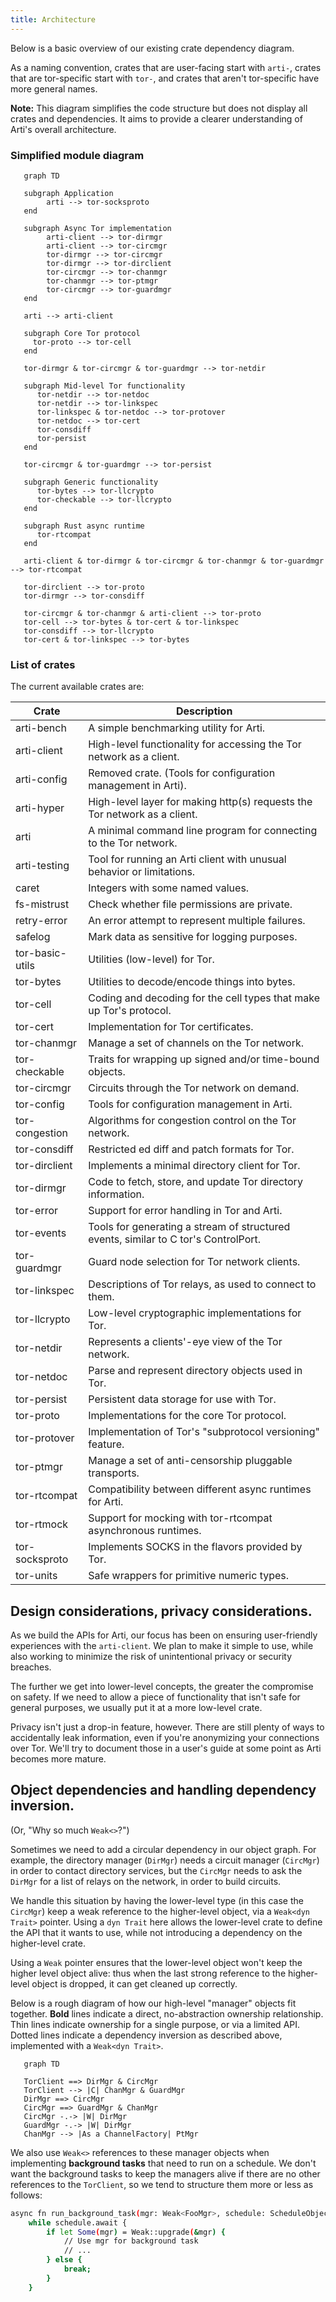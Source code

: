 ```yaml
---
title: Architecture
---
```


Below is a basic overview of our existing crate dependency diagram. 

As a naming convention, crates that are user-facing start with `arti-`, crates that are tor-specific start with `tor-`, and crates that aren't tor-specific have more general names.

**Note:** This diagram simplifies the code structure but does not display all crates and dependencies. It aims to provide a clearer understanding of Arti's overall architecture.

### Simplified module diagram

```mermaid
   graph TD

   subgraph Application
        arti --> tor-socksproto
   end

   subgraph Async Tor implementation
        arti-client --> tor-dirmgr
        arti-client --> tor-circmgr
        tor-dirmgr --> tor-circmgr
        tor-dirmgr --> tor-dirclient
        tor-circmgr --> tor-chanmgr
        tor-chanmgr --> tor-ptmgr
        tor-circmgr --> tor-guardmgr
   end

   arti --> arti-client

   subgraph Core Tor protocol
     tor-proto --> tor-cell
   end

   tor-dirmgr & tor-circmgr & tor-guardmgr --> tor-netdir

   subgraph Mid-level Tor functionality
      tor-netdir --> tor-netdoc
      tor-netdir --> tor-linkspec
      tor-linkspec & tor-netdoc --> tor-protover
      tor-netdoc --> tor-cert
      tor-consdiff
      tor-persist
   end

   tor-circmgr & tor-guardmgr --> tor-persist

   subgraph Generic functionality
      tor-bytes --> tor-llcrypto
      tor-checkable --> tor-llcrypto
   end

   subgraph Rust async runtime
      tor-rtcompat
   end

   arti-client & tor-dirmgr & tor-circmgr & tor-chanmgr & tor-guardmgr --> tor-rtcompat

   tor-dirclient --> tor-proto
   tor-dirmgr --> tor-consdiff

   tor-circmgr & tor-chanmgr & arti-client --> tor-proto
   tor-cell --> tor-bytes & tor-cert & tor-linkspec
   tor-consdiff --> tor-llcrypto
   tor-cert & tor-linkspec --> tor-bytes
```

### List of crates

The current available crates are:

| Crate | Description |
| --- | --- |
| arti-bench | A simple benchmarking utility for Arti. |
| arti-client | High-level functionality for accessing the Tor network as a client. |
| arti-config | Removed crate. (Tools for configuration management in Arti). |
| arti-hyper | High-level layer for making http(s) requests the Tor network as a client. |
| arti | A minimal command line program for connecting to the Tor network. |
| arti-testing | Tool for running an Arti client with unusual behavior or limitations. |
| caret | Integers with some named values. |
| fs-mistrust | Check whether file permissions are private. |
| retry-error | An error attempt to represent multiple failures. |
| safelog | Mark data as sensitive for logging purposes. |
| tor-basic-utils | Utilities (low-level) for Tor. |
| tor-bytes | Utilities to decode/encode things into bytes. |
| tor-cell | Coding and decoding for the cell types that make up Tor's protocol. |
| tor-cert | Implementation for Tor certificates. |
| tor-chanmgr | Manage a set of channels on the Tor network. |
| tor-checkable | Traits for wrapping up signed and/or time-bound objects. |
| tor-circmgr | Circuits through the Tor network on demand. |
| tor-config | Tools for configuration management in Arti. |
| tor-congestion | Algorithms for congestion control on the Tor network. |
| tor-consdiff | Restricted ed diff and patch formats for Tor. |
| tor-dirclient | Implements a minimal directory client for Tor. |
| tor-dirmgr | Code to fetch, store, and update Tor directory information. |
| tor-error | Support for error handling in Tor and Arti. |
| tor-events | Tools for generating a stream of structured events, similar to C tor's ControlPort. |
| tor-guardmgr | Guard node selection for Tor network clients. |
| tor-linkspec | Descriptions of Tor relays, as used to connect to them. |
| tor-llcrypto | Low-level cryptographic implementations for Tor. |
| tor-netdir | Represents a clients'-eye view of the Tor network. |
| tor-netdoc | Parse and represent directory objects used in Tor. |
| tor-persist | Persistent data storage for use with Tor. |
| tor-proto | Implementations for the core Tor protocol. |
| tor-protover | Implementation of Tor's "subprotocol versioning" feature. |
| tor-ptmgr | Manage a set of anti-censorship pluggable transports. |
| tor-rtcompat | Compatibility between different async runtimes for Arti. |
| tor-rtmock | Support for mocking with tor-rtcompat asynchronous runtimes. |
| tor-socksproto | Implements SOCKS in the flavors provided by Tor. |
| tor-units | Safe wrappers for primitive numeric types. |

## Design considerations, privacy considerations.

As we build the APIs for Arti, our focus has been on ensuring user-friendly experiences with the `arti-client`. We plan to make it simple to use, while also working to minimize the risk of unintentional privacy or security breaches.

The further we get into lower-level concepts, the greater the compromise on safety. If we need to allow a piece of functionality that isn't safe for general purposes, we usually put it at a more low-level crate.

Privacy isn't just a drop-in feature, however. There are still plenty of ways to accidentally leak information, even if you're anonymizing your connections over Tor. We'll try to document those in a user's guide at some point as Arti becomes more mature.

## Object dependencies and handling dependency inversion.

(Or, "Why so much `Weak<>`?")

Sometimes we need to add a circular dependency in our object graph. For example, the directory manager (`DirMgr`) needs a circuit manager (`CircMgr`) in order to contact directory services, but the `CircMgr` needs to ask the `DirMgr` for a list of relays on the network, in order to build circuits.

We handle this situation by having the lower-level type (in this case the `CircMgr`) keep a weak reference to the higher-level object, via a `Weak<dyn Trait>` pointer.  Using a `dyn Trait` here allows the lower-level crate to define the API that it wants to use, while not introducing a dependency on the higher-level crate. 

Using a `Weak` pointer ensures that the lower-level object won't keep the higher level object alive: thus when the last strong reference to the higher-level object is dropped, it can get cleaned up correctly.

Below is a rough diagram of how our high-level "manager" objects fit together. **Bold** lines indicate a direct, no-abstraction ownership relationship. Thin lines indicate ownership for a single purpose, or via a limited API.  Dotted lines indicate a dependency inversion as described above, implemented with a `Weak<dyn Trait>`.

```mermaid
   graph TD

   TorClient ==> DirMgr & CircMgr
   TorClient --> |C| ChanMgr & GuardMgr
   DirMgr ==> CircMgr
   CircMgr ==> GuardMgr & ChanMgr
   CircMgr -.-> |W| DirMgr
   GuardMgr -.-> |W| DirMgr
   ChanMgr --> |As a ChannelFactory| PtMgr
```

We also use `Weak<>` references to these manager objects when implementing **background tasks** that need to run on a schedule.  We don't want the background tasks to keep the managers alive if there are no other references to the `TorClient`, so we tend to structure them more or less as follows:

```bash
async fn run_background_task(mgr: Weak<FooMgr>, schedule: ScheduleObject) {
    while schedule.await {
        if let Some(mgr) = Weak::upgrade(&mgr) {
            // Use mgr for background task
            // ...
        } else {
            break;
        }
    }
```
